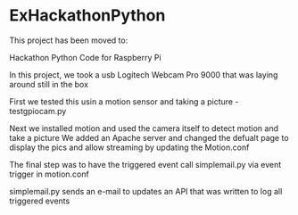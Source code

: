 # ExHackathonPython
This project has been moved to:

Hackathon Python Code for Raspberry Pi

In this project, we took a usb Logitech Webcam Pro 9000 that was laying around still in the box

First we tested this usin a motion sensor and taking a picture - testgpiocam.py

Next we installed motion and used the camera itself to detect motion and take a picture We added an Apache server and
 changed the defualt page to display the pics and allow streaming by updating the Motion.conf

The final step was to have the triggered event call simplemail.py via event trigger in motion.conf

simplemail.py sends an e-mail to updates an API that was written to log all triggered events

